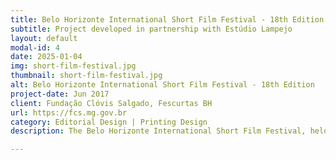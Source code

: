 ```yaml
---
title: Belo Horizonte International Short Film Festival - 18th Edition
subtitle: Project developed in partnership with Estúdio Lampejo
layout: default
modal-id: 4
date: 2025-01-04
img: short-film-festival.jpg
thumbnail: short-film-festival.jpg
alt: Belo Horizonte International Short Film Festival - 18th Edition
project-date: Jun 2017
client: Fundação Clóvis Salgado, Fescurtas BH
url: https://fcs.mg.gov.br
category: Editorial Design | Printing Design
description: The Belo Horizonte International Short Film Festival, held annually by the Clóvis Salgado Foundation, is a prominent part of the city’s cultural calendar. In its 18th edition, the Festival screened 136 films selected from over 2,500 entries worldwide. This edition was marked by a strong return to analog experimentations in film, as well as new approaches to expanded cinema. We were invited to create the Festival’s visual identity, with the challenge of translating and promoting these aesthetics to a broader audience. A series of patterns were created using oil-based ink and water, suggesting similarities with chemical surfaces of film, light, and pigment, as well as geographical and cartographic imagery. These sensuous and dramatic patterns were featured across all printed, digital, and environmental materials.

---
```

